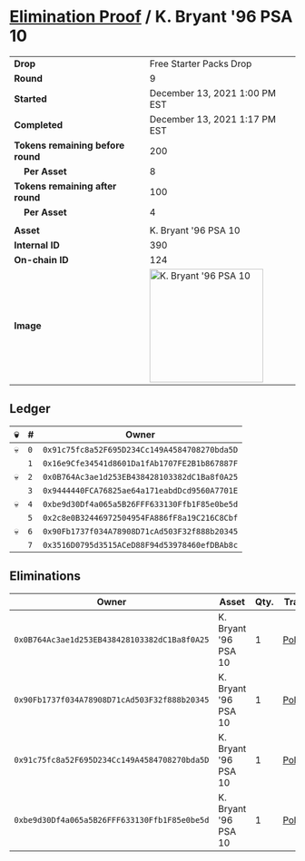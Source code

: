 # [Elimination Proof](./readme.md) / K. Bryant &#039;96 PSA 10

|||
|---|---|
| **Drop** | Free Starter Packs Drop |
| **Round** | 9 |
| **Started** | December 13, 2021 1:00 PM EST |
| **Completed** | December 13, 2021 1:17 PM EST |
| **Tokens remaining before round** | 200 |
| **&nbsp;&nbsp;&nbsp;&nbsp;Per Asset** | 8 |
| **Tokens remaining after round** | 100 |
| **&nbsp;&nbsp;&nbsp;&nbsp;Per Asset** | 4 |
| | |
| **Asset** | K. Bryant &#039;96 PSA 10 |
| **Internal ID** | 390 |
| **On-chain ID** | 124 |
| **Image** | <img src="https://tcdn.blokpax.com/95048cbb-7e63-4b0c-bf1c-3ff331c8d7fd/ad0013deb9b803a7ccc578df4a9b6b9c700925c845a0d7e57af99caff88f3ad5.jpg" height="200" alt="K. Bryant &#039;96 PSA 10" /> |

## Ledger

| 💀 | # | Owner |
| --- | --- | --- |
| 💀 | `0` | `0x91c75fc8a52F695D234Cc149A4584708270bda5D` |
|  | `1` | `0x16e9Cfe34541d8601Da1fAb1707FE2B1b867887F` |
| 💀 | `2` | `0x0B764Ac3ae1d253EB438428103382dC1Ba8f0A25` |
|  | `3` | `0x9444440FCA76825ae64a171eabdDcd9560A7701E` |
| 💀 | `4` | `0xbe9d30Df4a065a5B26FFF633130Ffb1F85e0be5d` |
|  | `5` | `0x2c8e0B32446972504954FA886fF8a19C216C8Cbf` |
| 💀 | `6` | `0x90Fb1737f034A78908D71cAd503F32f888b20345` |
|  | `7` | `0x3516D0795d3515ACeD88F94d53978460efDBAb8c` |


## Eliminations

| Owner | Asset | Qty. | Transaction |
| --- | --- | --- | --- |
| `0x0B764Ac3ae1d253EB438428103382dC1Ba8f0A25` | K. Bryant '96 PSA 10 | 1 | [Polygonscan](https://polygonscan.com/tx/0xdd1ba9faef7d55283f0b197f1a5310c17ad3f4386439d03bf4dcd27ba86cbbf7) |
| `0x90Fb1737f034A78908D71cAd503F32f888b20345` | K. Bryant '96 PSA 10 | 1 | [Polygonscan](https://polygonscan.com/tx/0x065a70bb2a9f39953fe791e6601df61598ed4c88eb2be9cffaa6057bebcd8ea9) |
| `0x91c75fc8a52F695D234Cc149A4584708270bda5D` | K. Bryant '96 PSA 10 | 1 | [Polygonscan](https://polygonscan.com/tx/0x4cdff35faf6ef637099804d77622fadf2bf9c663b376a6614dd76d8072cf3ab2) |
| `0xbe9d30Df4a065a5B26FFF633130Ffb1F85e0be5d` | K. Bryant '96 PSA 10 | 1 | [Polygonscan](https://polygonscan.com/tx/0x52cd74897ed89b642f1a95f6dfde450dbb092df0779f89dd8a2340b9ddb6572d) |
